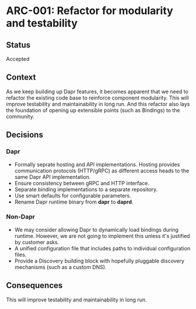 # ARC-001: Refactor for modularity and testability

## Status
Accepted

## Context
As we keep building up Dapr features, it becomes apparent that we need to refactor the existing code base to reinforce component modularity. This will improve testability and maintainability in long run. And this refactor also lays the foundation of opening up extensible points (such as Bindings) to the community.

## Decisions

### Dapr
* Formally seprate hosting and API implementations. Hosting provides communication protocols (HTTP/gRPC) as different access heads to the same Dapr API implementation.
* Ensure consistency between gRPC and HTTP interface.
* Separate binding implementations to a separate repository. 
* Use smart defaults for configurable parameters.
* Rename Dapr runtime binary from **dapr** to **daprd**.

### Non-Dapr
* We may consider allowing Dapr to dynamically load bindings during runtime. However, we are not going to implement this unless it's justified by customer asks.
* A unified configuration file that includes paths to individual configuration files.
* Provide a Discovery building block with hopefully pluggable discovery mechanisms (such as a custom DNS).

## Consequences

This will improve testability and maintainability in long run. 